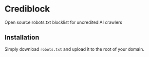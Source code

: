 # Crediblock

Open source robots.txt blocklist for uncredited AI crawlers

## Installation

Simply download `robots.txt` and upload it to the root of your domain.

